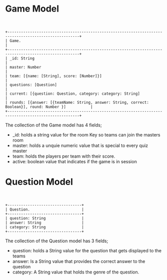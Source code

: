 # Game Model

<br/>

```text
+------------------------------------------------------------------------------------------------------+
| Game.                                                                                                |
+------------------------------------------------------------------------------------------------------+
| _id: String                                                                                          |
| master: Number                                                                                       |
| team: [{name: [String], score: [Number]}]                                                            |
| questions: [Question]                                                                                |
| current: [{question: Question, category: category: String]                                           |
| rounds: [{answer: [{teamName: String, answer: String, correct: Boolean}], round: Number }]           |
+------------------------------------------------------------------------------------------------------+
```

The collection of the Game model has 4 fields;

- \_id: holds a string value for the room Key so teams can join the masters room
- master: holds a unquie numeric value that is special to every quiz master
- team: holds the players per team with their score.
- active: boolean value that indicates if the game is in session
  <br />

# Question Model

<br/>

```text
+---------------------------------+
| Question.                       |
+---------------------------------+
| question: String                |
| answer: String                  |
| category: String                |
+---------------------------------+
```

The collection of the Question model has 3 fields;

- question: holds a String value for the question that gets displayed to the teams
- answer: Is a String value that provides the correct answer to the question
- category: A String value that holds the genre of the question.
